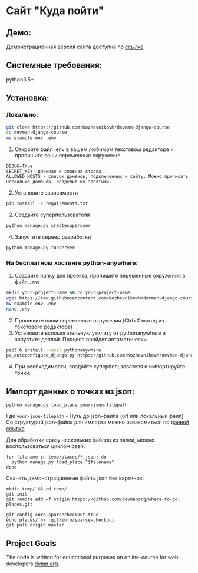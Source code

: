 # Сайт "Куда пойти" 
## Демо:
Демонстрационная версия сайта доступна по [ссылке]()

## Системные требования:
python3.5+

## Установка:
### Локально:

```bash
git clone https://github.com/KozhevnikovM/devman-django-course
cd devman-django-course
mv example.env .env
```
1. Откройте файл .env в вашем любимом текстовом редакторе и пропишите ваши переменные окружение
  ```
  DEBUG=True
  SECRET_KEY -длинная и сложная строка
  ALLOWED_HOSTS - список доменов, подключенных к сайту. Можно прописать несколько доменов, разделив их запятыми.
  ```
2. Установите зависимости

  ```bash
  pip install -r requirements.txt
  ```
2. Создайте суперпользователя
  ```bash
  python manage.py createsuperuser
  
  ```
4. Запустите сервер разработки
  ```bash
  python manage.py runserver
  ```
### На бесплатном хостинге python-anywhere:
1. Создайте папку для проекта, пропишите переменные окружения в файл ```.env``` 
  ```bash
  mkdir your-project-name && cd your-project-name
  wget https://raw.githubusercontent.com/KozhevnikovM/devman-django-course/master/example.env
  mv example.env .env
  nano .env
  ```
2. Пропишите ваши переменные окружения (Ctrl+X выход из текстового редактора)
3. Установите вспомогательную утилиту от pythonanywhere и запустите деплой. Процесс пройдет автоматически.
  ```bash
  pip3.6 install --user pythonanywhere
  pa_autoconfigure_django.py https://github.com/KozhevnikovM/devman-django-course
  ```
4. При необходимости, создайте суперпользователя и импортируйте точки.

## Импорт данных о точках из json:
```
python manage.py load_place your-json-filepath
```

Где ```your-json-filepath``` - Путь до json-файла (url или локальный файл)
Со структурой json-файла для импорта можно ознакомиться по [данной ссылке](https://github.com/devmanorg/where-to-go-places/tree/master/places)

Для обработки сразу нескольких файлов из папки, можно воспользоваться циклом bash:
```
for filename in temp/places/*.json; do
  python manage.py load_place "$filename"
done
```
Скачать демонстрационные файлы json без картинок:
```
mkdir temp/ && cd temp/
git init
git remote add –f origin https://github.com/devmanorg/where-to-go-places.git

git config core.sparsecheckout true
echo places/ >> .git/info/sparse-checkout
git pull origin master
```

## Project Goals
The code is written for educational purposes on online-course for web-developers [dvmn.org](dvmn.org).
